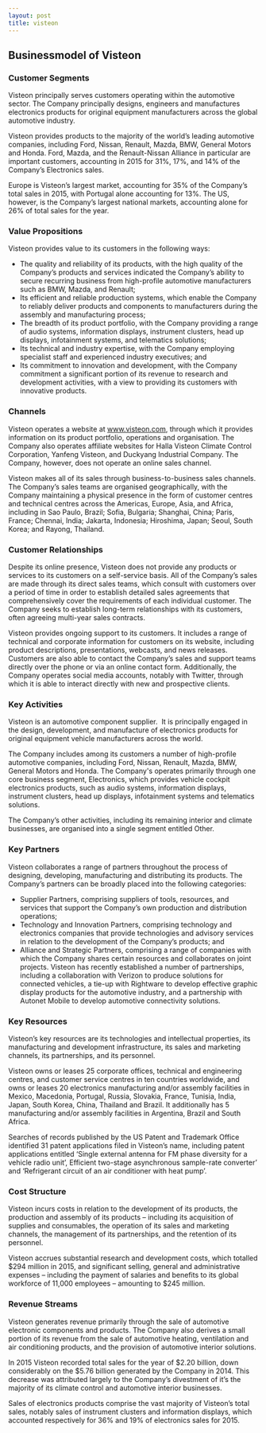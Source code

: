 ```yaml
---
layout: post
title: visteon
---
```


Businessmodel of Visteon
-------------------------

### Customer Segments

Visteon principally serves customers operating within the automotive sector. The Company principally designs, engineers and manufactures electronics products for original equipment manufacturers across the global automotive industry.

Visteon provides products to the majority of the world’s leading automotive companies, including Ford, Nissan, Renault, Mazda, BMW, General Motors and Honda. Ford, Mazda, and the Renault-Nissan Alliance in particular are important customers, accounting in 2015 for 31%, 17%, and 14% of the Company’s Electronics sales.

Europe is Visteon’s largest market, accounting for 35% of the Company’s total sales in 2015, with Portugal alone accounting for 13%. The US, however, is the Company’s largest national markets, accounting alone for 26% of total sales for the year.

### Value Propositions

Visteon provides value to its customers in the following ways:

 * The quality and reliability of its products, with the high quality of the Company’s products and services indicated the Company’s ability to secure recurring business from high-profile automotive manufacturers such as BMW, Mazda, and Renault;
* Its efficient and reliable production systems, which enable the Company to reliably deliver products and components to manufacturers during the assembly and manufacturing process;
* The breadth of its product portfolio, with the Company providing a range of audio systems, information displays, instrument clusters, head up displays, infotainment systems, and telematics solutions;
* Its technical and industry expertise, with the Company employing specialist staff and experienced industry executives; and
* Its commitment to innovation and development, with the Company commitment a significant portion of its revenue to research and development activities, with a view to providing its customers with innovative products.
 ### Channels

Visteon operates a website at www.visteon.com, through which it provides information on its product portfolio, operations and organisation. The Company also operates affiliate websites for Halla Visteon Climate Control Corporation, Yanfeng Visteon, and Duckyang Industrial Company. The Company, however, does not operate an online sales channel.

Visteon makes all of its sales through business-to-business sales channels. The Company’s sales teams are organised geographically, with the Company maintaining a physical presence in the form of customer centres and technical centres across the Americas, Europe, Asia, and Africa, including in Sao Paulo, Brazil; Sofia, Bulgaria; Shanghai, China; Paris, France; Chennai, India; Jakarta, Indonesia; Hiroshima, Japan; Seoul, South Korea; and Rayong, Thailand.

### Customer Relationships

Despite its online presence, Visteon does not provide any products or services to its customers on a self-service basis. All of the Company’s sales are made through its direct sales teams, which consult with customers over a period of time in order to establish detailed sales agreements that comprehensively cover the requirements of each individual customer. The Company seeks to establish long-term relationships with its customers, often agreeing multi-year sales contracts.

Visteon provides ongoing support to its customers. It includes a range of technical and corporate information for customers on its website, including product descriptions, presentations, webcasts, and news releases. Customers are also able to contact the Company’s sales and support teams directly over the phone or via an online contact form. Additionally, the Company operates social media accounts, notably with Twitter, through which it is able to interact directly with new and prospective clients.

### Key Activities

Visteon is an automotive component supplier.  It is principally engaged in the design, development, and manufacture of electronics products for original equipment vehicle manufacturers across the world.

The Company includes among its customers a number of high-profile automotive companies, including Ford, Nissan, Renault, Mazda, BMW, General Motors and Honda. The Company's operates primarily through one core business segment, Electronics, which provides vehicle cockpit electronics products, such as audio systems, information displays, instrument clusters, head up displays, infotainment systems and telematics solutions.

The Company’s other activities, including its remaining interior and climate businesses, are organised into a single segment entitled Other.

### Key Partners

Visteon collaborates a range of partners throughout the process of designing, developing, manufacturing and distributing its products. The Company’s partners can be broadly placed into the following categories:

 * Supplier Partners, comprising suppliers of tools, resources, and services that support the Company’s own production and distribution operations;
* Technology and Innovation Partners, comprising technology and electronics companies that provide technologies and advisory services in relation to the development of the Company’s products; and
* Alliance and Strategic Partners, comprising a range of companies with which the Company shares certain resources and collaborates on joint projects.
 Visteon has recently established a number of partnerships, including a collaboration with Verizon to produce solutions for connected vehicles, a tie-up with Rightware to develop effective graphic display products for the automotive industry, and a partnership with Autonet Mobile to develop automotive connectivity solutions.

### Key Resources

Visteon’s key resources are its technologies and intellectual properties, its manufacturing and development infrastructure, its sales and marketing channels, its partnerships, and its personnel.

Visteon owns or leases 25 corporate offices, technical and engineering centres, and customer service centres in ten countries worldwide, and owns or leases 20 electronics manufacturing and/or assembly facilities in Mexico, Macedonia, Portugal, Russia, Slovakia, France, Tunisia, India, Japan, South Korea, China, Thailand and Brazil. It additionally has 5 manufacturing and/or assembly facilities in Argentina, Brazil and South Africa.

Searches of records published by the US Patent and Trademark Office identified 31 patent applications filed in Visteon’s name, including patent applications entitled ‘Single external antenna for FM phase diversity for a vehicle radio unit’, Efficient two-stage asynchronous sample-rate converter’ and ‘Refrigerant circuit of an air conditioner with heat pump’.

### Cost Structure

Visteon incurs costs in relation to the development of its products, the production and assembly of its products – including its acquisition of supplies and consumables, the operation of its sales and marketing channels, the management of its partnerships, and the retention of its personnel.

Visteon accrues substantial research and development costs, which totalled $294 million in 2015, and significant selling, general and administrative expenses – including the payment of salaries and benefits to its global workforce of 11,000 employees – amounting to $245 million.

### Revenue Streams

Visteon generates revenue primarily through the sale of automotive electronic components and products. The Company also derives a small portion of its revenue from the sale of automotive heating, ventilation and air conditioning products, and the provision of automotive interior solutions.

In 2015 Visteon recorded total sales for the year of $2.20 billion, down considerably on the $5.76 billion generated by the Company in 2014. This decrease was attributed largely to the Company’s divestment of it’s the majority of its climate control and automotive interior businesses.

Sales of electronics products comprise the vast majority of Visteon’s total sales, notably sales of instrument clusters and information displays, which accounted respectively for 36% and 19% of electronics sales for 2015.
